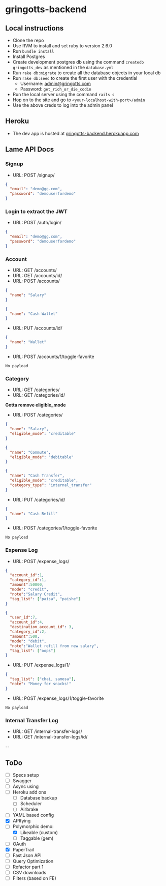 # gringotts-backend

## Local instructions
- Clone the repo
- Use RVM to install and set ruby to version 2.6.0
- Run `bundle install`
- Install Postgres
- Create development postgres db using the command `createdb gringotts_dev` as mentioned in the `database.yml`
- Run `rake db:migrate` to create all the database objects in your local db
- Run `rake db:seed` to create the first user with the credential
    - Username: admin@gringotts.com
    - Password: `get_rich_or_die_codin`
- Run the local server using the command `rails s`
- Hop on to the site and go to `<your-localhost-with-port>/admin`
- Use the above creds to log into the admin panel

## Heroku
- The dev app is hosted at [gringotts-backend.herokuapp.com](https://gringotts-backend.herokuapp.com)


## Lame API Docs

### Signup
- URL: POST /signup/
```json
{
  "email": "demo@gg.com",
  "password": "demouserfordemo"
}
```

### Login to extract the JWT
- URL: POST /auth/login/
```json
{
  "email": "demo@gg.com",
  "password": "demouserfordemo"
}
```

### Account
- URL: GET /accounts/
- URL: GET /accounts/id/
- URL: POST /accounts/

```json
{
  "name": "Salary"
}
```

```json
{
  "name": "Cash Wallet"
}
```
- URL: PUT /accounts/id/

```json
{
  "name": "Wallet"
}
```

- URL: POST /accounts/1/toggle-favorite
```
No payload
```


### Category
- URL: GET /categories/
- URL: GET /categories/id/

**Gotta remove eligible_mode**
- URL: POST /categories/

```json
{
  "name": "Salary",
  "eligible_mode": "creditable"
}
```

```json
{
  "name": "Commute",
  "eligible_mode": "debitable"
}
```

```json
{
  "name": "Cash Transfer",
  "eligible_mode": "creditable",
  "category_type": "internal_transfer"
}
```
- URL: PUT /categories/id/
```json
{
  "name": "Cash Refill"
}
```

- URL: POST /categories/1/toggle-favorite
```
No payload
```


### Expense Log
- URL: POST /expense_logs/

```json
{
  "account_id":1,
  "category_id":1,
  "amount":50000,
  "mode": "credit",
  "note":"Salary Credit",
  "tag_list": ["paisa", "paishe"]
}
```

```json
{
  "user_id":7,
  "account_id":4,
  "destination_account_id": 3,
  "category_id":2,
  "amount":500,
  "mode": "debit",
  "note":"Wallet refill from new salary",
  "tag_list": ["oops"]
}
```

- URL: PUT /expense_logs/1/
```json
{
  "tag_list": ["chai, samosa"],
  "note": "Money for snacks!"
}
```

- URL: POST /expense_logs/1/toggle-favorite
```
No payload
```


### Internal Transfer Log
- URL: GET /internal-transfer-logs/
- URL: GET /internal-transfer-logs/id/

--


## ToDo
- [ ] Specs setup
- [ ] Swagger
- [ ] Async using 
- [ ] Heroku add ons
    - [ ] Database backup
    - [ ] Scheduler
    - [ ] Airbrake
- [ ] YAML based config
- [x] APIfying
- [ ] Polymorphic demo:
    - [x] Likeable (custom)
    - [ ] Taggable (gem)
- [ ] OAuth
- [x] PaperTrail
- [ ] Fast Json API
- [ ] Query Optimization
- [ ] Refactor part 1
- [ ] CSV downloads
- [ ] Filters (based on FE)
